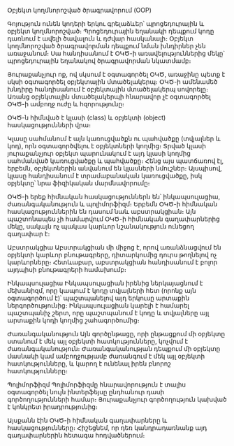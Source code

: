 Օբյեկտ կողմնորոշված ծրագրավորում (OOP)

Գոյություն ունեն կոդերի երկու գրելաձևեր՝ պրոցեդուրային և օբյեկտ կողմնորոշված։ Պրոցեդուրային  եղանակի դեպքում կոդը դառնում է ավելի ծավալուն և դժվար հասկանալի։ Օբյեկտ կողմնորոշված ծրագրավորման դեպքում նման խնդիրներ չեն առաջանում։ Սա հանդիսանում է ՕԿԾ-ի առավելություններից մեկը` պրոցեդուրային եղանակով ծրագրավորման նկատմամբ։

Յուրաքանչյուր ոք, ով սկսում է օգտագործել ՕԿԾ, առաջինը պետք է սկսի օգտագործել օբյեկտային մտածելակերպ։ ՕԿԾ-ի ամենամեծ խնդիրը հանդիսանում է օբյեկտային մտածելակերպ սովորելը։ Առանց օբյեկտային մտածելակերպի հնարավոր չէ օգտագործել ՕԿԾ-ի ամբողջ ուժը և հզորությունը։

ՕԿԾ-ն հիմնված է կլասի (class) և օբյեկտի (object) հասկացությունների վրա։

Կլասը սահմանում է այն կառուցվածքն ու պահվածքը (տվյալներ և կոդ), որն օգտագործվելու է օբյեկտների կողմից։ Տրված կլասի յուրաքանչյուր օբյեկտ պարունակում է այդ կլասի կողմից սահմանված կառուցվածքը և պահվածքը։ Հենց այս պատճառով էլ, երբեմն, օբյեկտներին անվանում են կլասների նմուշներ։ Այսպիսով, կլասը հանդիսանում է տրամաբանական կառուցվածքը, իսկ օբյեկտը՝ նրա ֆիզիկական մարմնավորումը։

ՕԿԾ-ի երեք հիմնական հասկացություններն են՝ ինկապսուլացիա, ժառանգականություն և պոլիմորֆիզմ։ Երբեմն ՕԿԾ-ի հիմնական հասկացություններին են դասում նաև աբստրակցիան։ Այն պաշտոնապես չի համարվում ՕԿԾ-ի հիմնական գաղափարներից մեկը, սակայն ոչ պակաս կարևոր նշանակություն ունեցող գաղափար է։

Աբստրակցիա
Աբստրակցիան մի միջոց է, որով առանձնացվում են օբյեկտի կարևոր բնութագրերը, դիտարկումից դուրս թողնելով ոչ կարևորները։ Հետևաբար, աբստրակցիան հանդիսանում է բոլոր այդպիսի բնութագրերի համախումբ։

Ինկապսուլացիա
Ինկապսուլացիան իրենից ներկայացնում է մեխանիզմ, որը կապում է կոդը տվյալների հետ (որոնք այն օգտագործում է)՝ պաշտպանելով այդ երկուսը արտաքին ներգործությունից։ Ինկապսուլացիան կարելի է համարել պաշտպանիչ շերտ, որը պաշտպանում է կոդը և տվյալները այլ արտաքին կոդի կողմից շահագործումից։

Ժառանգականություն
Այն գործընթացը, որի ընթացքում մի օբյեկտը ստանում է մեկ այլ օբյեկտի հատկությունները, կոչվում է ժառանգականություն։ Ժառանգականության դեպքում մի օբյեկտը մասնակի կամ ամբողջությամբ ժառանգում է մեկ այլ օբյեկտի հատկությունները, և կարող է ունենալ իրեն բնորոշ հատկությունները։

Պոլիմորֆիզմ
Պոլիմորֆիզմը հնարավորություն է տալիս օգտագործել նույն ինտերֆեյսը ընդհանուր դասի գործողությունների համար։ Յուրաքանչյուր գործողություն կախված է կոնկրետ իրադրությունից։

Այսքանն էին ՕԿԾ-ի հիմնական գաղափարները և հասկացությունները։ Հիշեցնեմ, որ դեռ կանդրադառնանք այդ գաղափարներին հետագա հոդվածներում։
